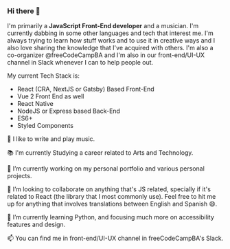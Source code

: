 ### Hi there 👋

I'm primarily a **JavaScript Front-End developer** and a musician. I'm currently dabbing in some other languages and tech that interest me.
I'm always trying to learn how stuff works and to use it in creative ways and I also love sharing the knowledge that I've acquired with others.
I'm also a co-organizer @freeCodeCampBA and I'm also in our front-end/UI-UX channel in Slack whenever I can to help people out.

My current Tech Stack is:
- React (CRA, NextJS or Gatsby) Based Front-End
- Vue 2 Front End as well
- React Native
- NodeJS or Express based Back-End
- ES6+
- Styled Components

🎵️ I like to write and play music.

📚️ I'm currently Studying a career related to Arts and Technology.

🔭 I’m currently working on my personal portfolio and various personal projects.

👯 I’m looking to collaborate on anything that's JS related, specially if it's related to React (the library that I most commonly use). Feel free to hit me up for anything that involves translations between English and Spanish :smile:.

🌱 I’m currently learning Python, and focusing much more on accessibility features and design.

📫 You can find me in front-end/UI-UX channel in freeCodeCampBA's Slack.
